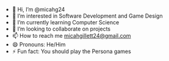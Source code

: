 - 👋 Hi, I’m @micahg24
- 👀 I’m interested in Software Development and Game Design
- 🌱 I’m currently learning Computer Science
- 💞️ I’m looking to collaborate on projects
- 📫 How to reach me micahgillett24@gmail.com
- 😄 Pronouns: He/Him
- ⚡ Fun fact: You should play the Persona games

<!---
micahg24/micahg24 is a ✨ special ✨ repository because its `README.md` (this file) appears on your GitHub profile.
You can click the Preview link to take a look at your changes.
--->
